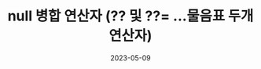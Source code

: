 ---
title:  "null 병합 연산자 (?? 및 ??= ...물음표 두개 연산자)"

categories:
  - C#
tags:
  - [CSharp]

toc: true
toc_sticky: true
 
date: 2023-05-09
last_modified_at: 2023-05-09
---